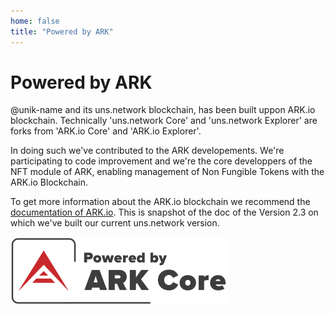 ```yaml
---
home: false
title: "Powered by ARK"
---
```


# Powered by ARK

@unik-name and its <uns>uns.network</uns> blockchain, has been built uppon ARK.io blockchain. Technically '<uns>uns.network</uns> Core' and '<uns>uns.network</uns> Explorer' are forks from 'ARK.io Core' and 'ARK.io Explorer'.

In doing such we've contributed to the ARK developements. We're participating to code improvement and we're the core developpers of the NFT module of ARK, enabling management of Non Fungible Tokens with the ARK.io Blockchain. 

To get more information about the ARK.io blockchain we recommend the [documentation of ARK.io](https://arkdoc-23.docs.uns.network). This is snapshot of the doc of the Version 2.3 on which we've built our current <uns>uns.network</uns> version.

![powered-by-ark](./images/poweredbyark6.png)

